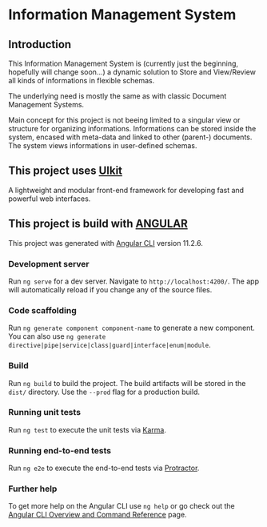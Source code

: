 # Information Management System

## Introduction

This Information Management System is (currently just the beginning, hopefully will change soon...) a dynamic solution to Store and View/Review all kinds of informations in flexible schemas.

The underlying need is mostly the same as with classic Document Management Systems.

Main concept for this project is not beeing limited to a singular view or structure for organizing informations.
Informations can be stored inside the system, encased with meta-data and linked to other (parent-) documents.
The system views informations in user-defined schemas.

## This project uses [UIkit](https://getuikit.com/)

A lightweight and modular front-end framework for developing fast and powerful web interfaces.

## This project is build with [ANGULAR](https://angular.io/)

This project was generated with [Angular CLI](https://github.com/angular/angular-cli) version 11.2.6.

### Development server

Run `ng serve` for a dev server. Navigate to `http://localhost:4200/`. The app will automatically reload if you change any of the source files.

### Code scaffolding

Run `ng generate component component-name` to generate a new component. You can also use `ng generate directive|pipe|service|class|guard|interface|enum|module`.

### Build

Run `ng build` to build the project. The build artifacts will be stored in the `dist/` directory. Use the `--prod` flag for a production build.

### Running unit tests

Run `ng test` to execute the unit tests via [Karma](https://karma-runner.github.io).

### Running end-to-end tests

Run `ng e2e` to execute the end-to-end tests via [Protractor](http://www.protractortest.org/).

### Further help

To get more help on the Angular CLI use `ng help` or go check out the [Angular CLI Overview and Command Reference](https://angular.io/cli) page.
